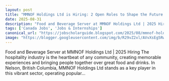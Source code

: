 ```yaml
---
layout: post
title: "MMNOF Holdings Ltd is Hiring: 2 Open Roles to Shape the Future of Hospitality"
date: 2025-08-31
description: "Food and Beverage Server at MMNOF Holdings Ltd | 2025 Hiring The hospitality industry is the heartbeat of any community, creating memorable experiences and bringing people together over great food and drinks. In Nelson, British Columbia, MMNOF Holdings Ltd stands as a key player in this vibrant sector, operating popular..."
tags: ['Canada Jobs', 'Jobs & Internships']
canonical_url: "https://jobscholarguide.blogspot.com/2025/08/mmnof-holdings-ltd-is-hiring-2-open.html"
image: "https://blogger.googleusercontent.com/img/b/R29vZ2xl/AVvXsEg5RwAdbevnG66Zd5wR6R_Q4e4cS3cEsCAoYGh6Rhdtb7acM_LMIAcicaKo6pgdnO9L0-GWhziV0YSWqkWj6mYHGUgGQxsv0XzfUxLzh513ZL75S0VyRyxO-ZM7K39D3I1J1VLo-t_sb6NzxIBfcQuMD_hMrH9zwZZGy4seVjhjd_glIHtVelsfRO1EyZmr/s72-w400-h266-c/food%20and%20beverage%20services.png"
---
```


Food and Beverage Server at MMNOF Holdings Ltd | 2025 Hiring The hospitality industry is the heartbeat of any community, creating memorable experiences and bringing people together over great food and drinks. In Nelson, British Columbia, MMNOF Holdings Ltd stands as a key player in this vibrant sector, operating popular...
